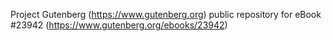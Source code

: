 Project Gutenberg (https://www.gutenberg.org) public repository for eBook #23942 (https://www.gutenberg.org/ebooks/23942)
